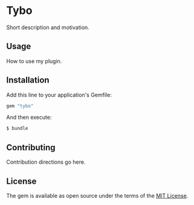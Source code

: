 # Tybo
Short description and motivation.

## Usage
How to use my plugin.

## Installation
Add this line to your application's Gemfile:

```ruby
gem "tybo"
```

And then execute:
```bash
$ bundle
```

## Contributing
Contribution directions go here.

## License
The gem is available as open source under the terms of the [MIT License](https://opensource.org/licenses/MIT).
